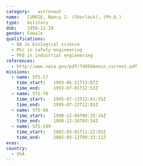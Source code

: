 ```yaml
---
category:	astronaut
name:	CURRIE, Nancy J. (Sherlock), (Ph.D.) 
type:	military
dob:	1958-12-29
gender:	Female
qualifications:
  - BA in biological science
  - MSc in safety engineering
  - PhD in industrial engineering
references:
  - http://www.nasa.gov/pdf/740566main_current.pdf
missions:
  - name: STS-57
    time_start:   1993-06-21T13:07Z
    time_end:     1993-07-01T12:53Z
  - name: STS-70
    time_start:   1995-07-13T13:41:55Z
    time_end:     1995-07-22T12:03Z
  - name: STS-88
    time_start:   1998-12-04T08:35:34Z
    time_end:     1998-12-16T03:54Z
  - name: STS-109
    time_start:   2002-03-01T11:22:02Z
    time_end:     2002-03-12T09:33:11Z
evas:
country:
  - USA
---
```

